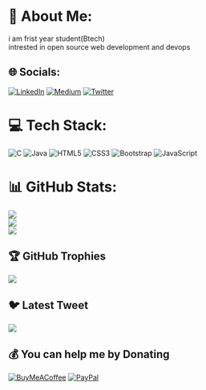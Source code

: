 # 💫 About Me:
i am frist year student(Btech)<br> intrested in open source web development and devops


## 🌐 Socials:
[![LinkedIn](https://img.shields.io/badge/LinkedIn-%230077B5.svg?logo=linkedin&logoColor=white)](https://linkedin.com/in/satyam-kale-340579203) [![Medium](https://img.shields.io/badge/Medium-12100E?logo=medium&logoColor=white)](https://medium.com/@https://satyamkale.hashnode.dev/) [![Twitter](https://img.shields.io/badge/Twitter-%231DA1F2.svg?logo=Twitter&logoColor=white)](https://twitter.com/@satyamk07018919) 

# 💻 Tech Stack:
![C](https://img.shields.io/badge/c-%2300599C.svg?style=for-the-badge&logo=c&logoColor=white) ![Java](https://img.shields.io/badge/java-%23ED8B00.svg?style=for-the-badge&logo=java&logoColor=white) ![HTML5](https://img.shields.io/badge/html5-%23E34F26.svg?style=for-the-badge&logo=html5&logoColor=white) ![CSS3](https://img.shields.io/badge/css3-%231572B6.svg?style=for-the-badge&logo=css3&logoColor=white) ![Bootstrap](https://img.shields.io/badge/bootstrap-%23563D7C.svg?style=for-the-badge&logo=bootstrap&logoColor=white) ![JavaScript](https://img.shields.io/badge/javascript-%23323330.svg?style=for-the-badge&logo=javascript&logoColor=%23F7DF1E)
# 📊 GitHub Stats:
![](https://github-readme-stats.vercel.app/api?username=satyamkale27&theme=dark&hide_border=false&include_all_commits=true&count_private=false)<br/>
![](https://github-readme-streak-stats.herokuapp.com/?user=satyamkale27&theme=dark&hide_border=false)<br/>
![](https://github-readme-stats.vercel.app/api/top-langs/?username=satyamkale27&theme=dark&hide_border=false&include_all_commits=true&count_private=false&layout=compact)

## 🏆 GitHub Trophies
![](https://github-profile-trophy.vercel.app/?username=satyamkale27&theme=radical&no-frame=false&no-bg=true&margin-w=4)

## 🐦 Latest Tweet
[![](https://gtce.itsvg.in/api?username=@satyamk07018919)](https://github.com/VishwaGauravIn/github-twitter-card-embed)

  ## 💰 You can help me by Donating
  [![BuyMeACoffee](https://img.shields.io/badge/Buy%20Me%20a%20Coffee-ffdd00?style=for-the-badge&logo=buy-me-a-coffee&logoColor=black)](https://buymeacoffee.com/kalesatyam8) [![PayPal](https://img.shields.io/badge/PayPal-00457C?style=for-the-badge&logo=paypal&logoColor=white)](https://paypal.me/SatyamKale) 

  
<!-- Proudly created with GPRM ( https://gprm.itsvg.in ) -->
